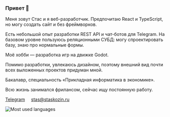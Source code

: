 ### Привет 👋

Меня зовут Стас и я веб-разработчик. Предпочитаю React и TypeScript, но могу создать сайт и без фреймворков.

Есть небольшой опыт разработки REST API и чат-ботов для Telegram. На базовом уровне пользуюсь реляционными СУБД: могу спроектировать базу, знаю про нормальные формы.

Моё хобби — разработка игр на движке Godot.

Помимо разработки, увлекаюсь дизайном, поэтому внешний вид почти всех выложенных проектов придуман мной.

Бакалавр, специальность «Прикладная информатика в экономике».

Всю жизнь занимался фрилансом, сейчас ищу постоянную работу.

[Telegram](https://t.me/staskozin)     [stas@staskozin.ru](mailto:stas@staskozin.ru)

<picture>
  <source media="(prefers-color-scheme: dark)" srcset="https://github-readme-stats.vercel.app/api/top-langs/?username=staskozin&layout=compact&theme=city_lights">
  <source media="(prefers-color-scheme: light)" srcset="https://github-readme-stats.vercel.app/api/top-langs/?username=staskozin&layout=compact">
  <img alt="Most used languages" src="https://github-readme-stats.vercel.app/api/top-langs/?username=staskozin&layout=compact">
</picture>
